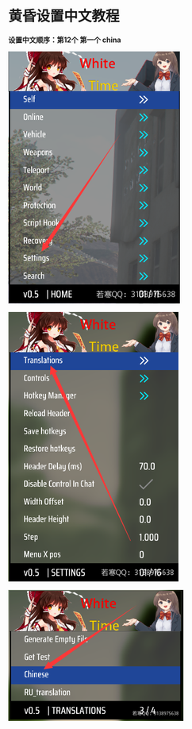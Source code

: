 # 黄昏设置中文教程

**设置中文顺序：第12个 第一个 china**

****![](<../../.gitbook/assets/image (15) (1) (1).png>)****

****![](<../../.gitbook/assets/image (19) (1) (1) (1) (1).png>)****

****![](<../../.gitbook/assets/image (46) (1) (1).png>)****
